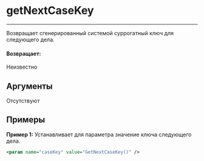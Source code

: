 # getNextCaseKey

---

Возвращает сгенерированный системой суррогатный ключ для следующего дела.

#### Возвращает:

Неизвестно

## Аргументы

Отсутствуют

## Примеры

**Пример 1:** Устанавливает для параметра значение ключа следующего дела.
```xml
<param name="caseKey" value="GetNextCaseKey()" />
```

